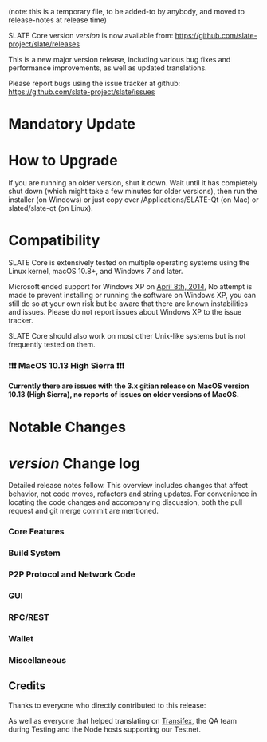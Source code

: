 (note: this is a temporary file, to be added-to by anybody, and moved to release-notes at release time)

SLATE Core version *version* is now available from:  <https://github.com/slate-project/slate/releases>

This is a new major version release, including various bug fixes and performance improvements, as well as updated translations.

Please report bugs using the issue tracker at github: <https://github.com/slate-project/slate/issues>


Mandatory Update
==============


How to Upgrade
==============

If you are running an older version, shut it down. Wait until it has completely shut down (which might take a few minutes for older versions), then run the installer (on Windows) or just copy over /Applications/SLATE-Qt (on Mac) or slated/slate-qt (on Linux).


Compatibility
==============

SLATE Core is extensively tested on multiple operating systems using the Linux kernel, macOS 10.8+, and Windows 7 and later.

Microsoft ended support for Windows XP on [April 8th, 2014](https://www.microsoft.com/en-us/WindowsForBusiness/end-of-xp-support), No attempt is made to prevent installing or running the software on Windows XP, you can still do so at your own risk but be aware that there are known instabilities and issues. Please do not report issues about Windows XP to the issue tracker.

SLATE Core should also work on most other Unix-like systems but is not frequently tested on them.

### :exclamation::exclamation::exclamation: MacOS 10.13 High Sierra :exclamation::exclamation::exclamation:

**Currently there are issues with the 3.x gitian release on MacOS version 10.13 (High Sierra), no reports of issues on older versions of MacOS.**

 
Notable Changes
==============


*version* Change log
==============

Detailed release notes follow. This overview includes changes that affect behavior, not code moves, refactors and string updates. For convenience in locating the code changes and accompanying discussion, both the pull request and git merge commit are mentioned.

### Core Features

### Build System
 
### P2P Protocol and Network Code

### GUI
 
### RPC/REST

### Wallet
 
### Miscellaneous
 
 
## Credits

Thanks to everyone who directly contributed to this release:


As well as everyone that helped translating on [Transifex](https://www.transifex.com/projects/p/slate-project-translations/), the QA team during Testing and the Node hosts supporting our Testnet.
